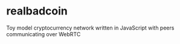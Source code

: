 # realbadcoin
Toy model cryptocurrency network written in JavaScript with peers communicating over WebRTC
